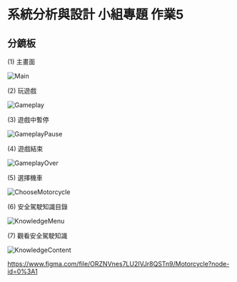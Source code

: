 # 系統分析與設計 小組專題 作業5

## 分鏡板

(1) 主畫面

![Main](C_Main.png)

(2) 玩遊戲

![Gameplay](C_Gameplay.png)

(3) 遊戲中暫停

![GameplayPause](C_GameplayPause.png)

(4) 遊戲結束

![GameplayOver](C_GameplayOver.png)

(5) 選擇機車

![ChooseMotorcycle](C_ChooseMotorcycle.png)

(6) 安全駕駛知識目錄

![KnowledgeMenu](C_KnowledgeMenu.png)

(7) 觀看安全駕駛知識

![KnowledgeContent](C_KnowledgeContent.png)

https://www.figma.com/file/ORZNVnes7LU2IVJr8QSTn9/Motorcycle?node-id=0%3A1

